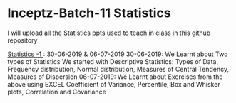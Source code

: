 # Inceptz-Batch-11 Statistics
I will upload all the Statistics ppts used to teach in class in this github repository

[Statistics -1 ](https://github.com/nursnaaz/25DaysInMachineLearning/tree/master/01%20-%20Day%20-%201%20Analytics_Python): 30-06-2019 & 06-07-2019
30-06-2019:
We Learnt about 
Two types of Statistics
We started with Descriptive Statistics: Types of Data, Frequency distribution, Normal distribution, Measures of Central Tendency, Measures of Dispersion
06-07-2019:
We Learnt about
Exercises from the above using EXCEL
Coefficient of Variance, Percentile, Box and Whisker plots, Correlation and Covariance 


